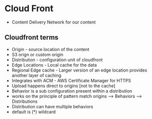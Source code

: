 # Cloud Front
- Content Delivery Network for our content
## Cloudfront terms
- Origin - source location of the content
- S3 orign or custom origin
- Distribution - configuration unit of cloudfront
- Edge Locations - Local cache for the data
- Regional Edge cache - Larger version of an edge location provides another layer of caching
- Integrates with ACM - AWS Certificate Manager for HTTPS
- Upload happens direct to origins [not to the cache]
- Behavior is a sub configuration present within a distribution
- works on the principle of pattern match
origins --> Behaviors --> Distributions
- Distribution can have multiple behaviors 
- default is (*) wildcard

### 